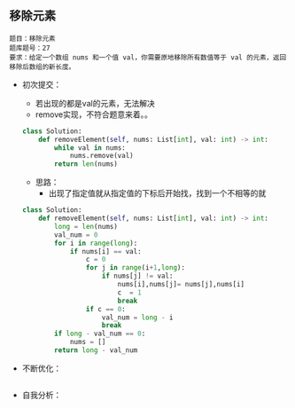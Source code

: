 ## 移除元素

```
题目：移除元素
题库题号：27
要求：给定一个数组 nums 和一个值 val，你需要原地移除所有数值等于 val 的元素，返回移除后数组的新长度。
```

- 初次提交：

  - 若出现的都是val的元素，无法解决
  - remove实现，不符合题意来着。。

  ```python
  class Solution:
      def removeElement(self, nums: List[int], val: int) -> int:
          while val in nums:
              nums.remove(val)
          return len(nums)
  ```

  - 思路：
    - 出现了指定值就从指定值的下标后开始找，找到一个不相等的就

  ```python
  class Solution:
      def removeElement(self, nums: List[int], val: int) -> int:
          long = len(nums)
          val_num = 0
          for i in range(long):
              if nums[i] == val:
                  c = 0
                  for j in range(i+1,long):
                      if nums[j] != val:
                          nums[i],nums[j]= nums[j],nums[i]
                          c  = 1
                          break
                  if c == 0:
                      val_num = long - i
                      break
          if long - val_num == 0:
              nums = []
          return long - val_num
  ```

- 不断优化：

  ```
  
  ```

- 自我分析：

